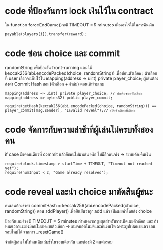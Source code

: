 
# code ที่ป้องกันการ lock เงินไว้ใน contract
ใน function forceEndGame()จะมี TIMEOUT = 5 minutes เพื่อเอาไว้ใช้ในการคืนเงิน
    
    payable(players[i]).transfer(reward);

# code ซ่อน choice และ commit
randomString เพื่อป้องกัน front-running และ ใช้ keccak256(abi.encodePacked(choice, randomString)) เพื่อซ่อนตัวเลือก ; ตัวเลือกที่ user เลือกจะเก็บไว้ใน mapping(address => uint) private player_choice;
ผู้เล่นต้องส่งค่า Commit Hash ของ (ตัวเลือก + ค่าลับ) ตอนเข้าร่วมเกม

    mapping(address => uint) private player_choice; // ทำเพื่อซ่อนตัวเลือก
    mapping(address => bytes32) public player_commit;

    require(getHash(keccak256(abi.encodePacked(choice, randomString))) == player_commit[msg.sender], "Invalid reveal");// เปิดตัวเลือกที่เลือก

# code จัดการกับความล่าช้าที่ผู้เล่นไม่ครบทั้งสองคน
  if case มีแค่คนเดียวที่ commit แล้วอีกคนไม่มาเล่น หรือ ไม่มีอีกคนจริง → ระบบต้องคืนเงิน

    require(block.timestamp > startTime + TIMEOUT, "Timeout not reached yet");
    require(numInput < 2, "Game already resolved");

# code reveal และนำ choice มาตัดสินผู้ชนะ
  คนเล่นต้องส่งค่า commitHash = keccak256(abi.encodePacked(choice, randomString)) ตอน addPlayer()    เพื่อยืนยันว่าถูก add แล้ว เปิดเผยค่าโดยส่ง choice 

ป้องกันเกมค้าง
มี TIMEOUT = 5 minutes กำหนดเวลาสูงสุดสำหรับการเปิดเผยตัวเลือก
และ ถ้าหมดเวลาและยังมีคนไม่เปิดเผยตัวเลือก → เกมจบอัตโนมัติและคืนเงินให้เฉพาะผู้ที่เปิดเผยแล้ว
เล่นรอบใหม่ได้ จากการ _resetGame()

จำกัดผู้เล่น ไม่ให้คนเดิมเล่นซ้ำในรอบเดียวกัน และต้องมี 2 คนต่อรอบ
